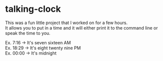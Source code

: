 # talking-clock

This was a fun little project that I worked on for a few hours.  
It allows you to put in a time and it will either print it to the command line or speak the time to you.

Ex. 7:16 -> It's seven sixteen AM  
Ex. 18:29 -> It's eight twenty nine PM  
Ex. 00:00 -> It's midnight  
